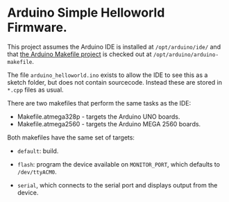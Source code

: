 
# Arduino Simple Helloworld Firmware.

This project assumes the Arduino IDE is installed at `/opt/arduino/ide/`
and that [the Arduino Makefile project][arduino-makefile] is checked out at 
`/opt/arduino/arduino-makefile`. 

The file `arduino_helloworld.ino` exists to allow the IDE to see this as a 
sketch folder, but does not contain sourcecode. Instead these are stored in 
`*.cpp` files as usual.

There are two makefiles that perform the same tasks as the IDE:

 * Makefile.atmega328p - targets the Arduino UNO boards.
 * Makefile.atmega2560 - targets the Arduino MEGA 2560 boards.

Both makefiles have the same set of targets:

 - `default`: build.
 - `flash`: program the device available on `MONITOR_PORT`, which defaults to 
   `/dev/ttyACM0`.
 - `serial`, which connects to the serial port and displays output from the 
   device.


    [arduino-makefile]: https://github.com/sudar/Arduino-Makefile
